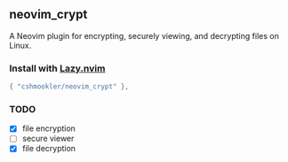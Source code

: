 ## **neovim_crypt**

A Neovim plugin for encrypting, securely viewing, and decrypting files on Linux.

### Install with [Lazy.nvim](https://github.com/folke/lazy.nvim)

```lua
{ "cshmookler/neovim_crypt" },
```

### **TODO**

- [X] file encryption
- [ ] secure viewer
- [X] file decryption
